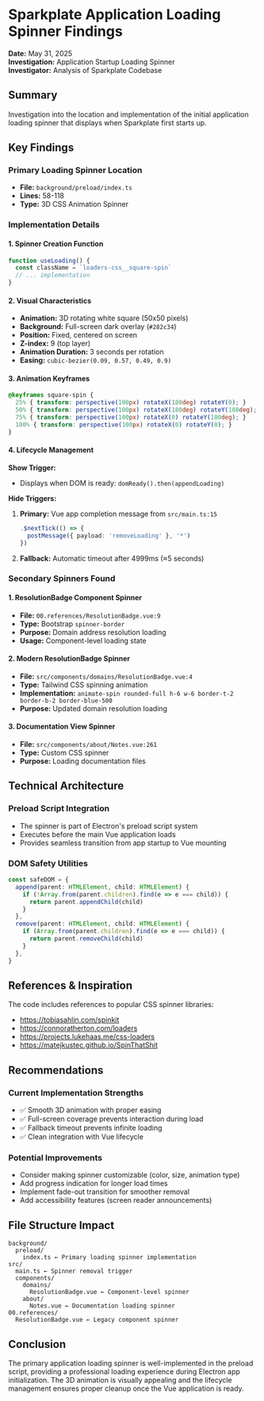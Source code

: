 # Sparkplate Application Loading Spinner Findings

**Date:** May 31, 2025  
**Investigation:** Application Startup Loading Spinner  
**Investigator:** Analysis of Sparkplate Codebase  

## Summary
Investigation into the location and implementation of the initial application loading spinner that displays when Sparkplate first starts up.

## Key Findings

### Primary Loading Spinner Location
- **File:** `background/preload/index.ts`
- **Lines:** 58-118
- **Type:** 3D CSS Animation Spinner

### Implementation Details

#### 1. Spinner Creation Function
```typescript
function useLoading() {
  const className = `loaders-css__square-spin`
  // ... implementation
}
```

#### 2. Visual Characteristics
- **Animation:** 3D rotating white square (50x50 pixels)
- **Background:** Full-screen dark overlay (`#282c34`)
- **Position:** Fixed, centered on screen
- **Z-index:** 9 (top layer)
- **Animation Duration:** 3 seconds per rotation
- **Easing:** `cubic-bezier(0.09, 0.57, 0.49, 0.9)`

#### 3. Animation Keyframes
```css
@keyframes square-spin {
  25% { transform: perspective(100px) rotateX(180deg) rotateY(0); }
  50% { transform: perspective(100px) rotateX(180deg) rotateY(180deg); }
  75% { transform: perspective(100px) rotateX(0) rotateY(180deg); }
  100% { transform: perspective(100px) rotateX(0) rotateY(0); }
}
```

#### 4. Lifecycle Management

**Show Trigger:**
- Displays when DOM is ready: `domReady().then(appendLoading)`

**Hide Triggers:**
1. **Primary:** Vue app completion message from `src/main.ts:15`
   ```typescript
   .$nextTick(() => {
     postMessage({ payload: 'removeLoading' }, '*')
   })
   ```
2. **Fallback:** Automatic timeout after 4999ms (≈5 seconds)

### Secondary Spinners Found

#### 1. ResolutionBadge Component Spinner
- **File:** `00.references/ResolutionBadge.vue:9`
- **Type:** Bootstrap `spinner-border`
- **Purpose:** Domain address resolution loading
- **Usage:** Component-level loading state

#### 2. Modern ResolutionBadge Spinner
- **File:** `src/components/domains/ResolutionBadge.vue:4`
- **Type:** Tailwind CSS spinning animation
- **Implementation:** `animate-spin rounded-full h-6 w-6 border-t-2 border-b-2 border-blue-500`
- **Purpose:** Updated domain resolution loading

#### 3. Documentation View Spinner
- **File:** `src/components/about/Notes.vue:261`
- **Type:** Custom CSS spinner
- **Purpose:** Loading documentation files

## Technical Architecture

### Preload Script Integration
- The spinner is part of Electron's preload script system
- Executes before the main Vue application loads
- Provides seamless transition from app startup to Vue mounting

### DOM Safety Utilities
```typescript
const safeDOM = {
  append(parent: HTMLElement, child: HTMLElement) {
    if (!Array.from(parent.children).find(e => e === child)) {
      return parent.appendChild(child)
    }
  },
  remove(parent: HTMLElement, child: HTMLElement) {
    if (Array.from(parent.children).find(e => e === child)) {
      return parent.removeChild(child)
    }
  },
}
```

## References & Inspiration
The code includes references to popular CSS spinner libraries:
- https://tobiasahlin.com/spinkit
- https://connoratherton.com/loaders
- https://projects.lukehaas.me/css-loaders
- https://matejkustec.github.io/SpinThatShit

## Recommendations

### Current Implementation Strengths
- ✅ Smooth 3D animation with proper easing
- ✅ Full-screen coverage prevents interaction during load
- ✅ Fallback timeout prevents infinite loading
- ✅ Clean integration with Vue lifecycle

### Potential Improvements
- Consider making spinner customizable (color, size, animation type)
- Add progress indication for longer load times
- Implement fade-out transition for smoother removal
- Add accessibility features (screen reader announcements)

## File Structure Impact
```
background/
  preload/
    index.ts ← Primary loading spinner implementation
src/
  main.ts ← Spinner removal trigger
  components/
    domains/
      ResolutionBadge.vue ← Component-level spinner
    about/
      Notes.vue ← Documentation loading spinner
00.references/
  ResolutionBadge.vue ← Legacy component spinner
```

## Conclusion
The primary application loading spinner is well-implemented in the preload script, providing a professional loading experience during Electron app initialization. The 3D animation is visually appealing and the lifecycle management ensures proper cleanup once the Vue application is ready. 